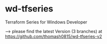 # wd-tfseries
Terraform Series for Windows Developer

--> please find the latest Version (3 branches) at https://github.com/thomash0815/wd-tfseries-v2
